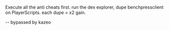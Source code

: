Execute all the anti cheats first.
run the dex explorer, dupe benchpressclient on PlayerScripts.
each dupe = x2 gain.


-- bypassed by kazeo
